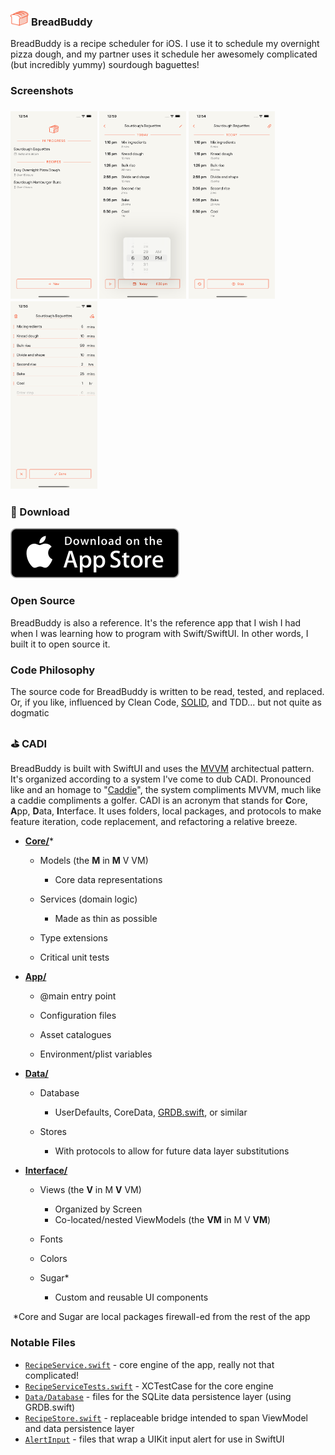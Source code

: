 <h3>
  <img src="https://raw.githubusercontent.com/maxhumber/BreadBuddy/master/Marketing/Logos/BreadBuddy.png" height="24px" alt="BreadBuddy Logo">
  BreadBuddy
</h3>

BreadBuddy is a recipe scheduler for iOS. I use it to schedule my overnight pizza dough, and my partner uses it schedule her awesomely complicated (but incredibly yummy) sourdough baguettes!

### Screenshots

<h3>
  <img src="https://raw.githubusercontent.com/maxhumber/BreadBuddy/master/Marketing/Screenshots/screenshot_13pm_1.png" height="300px" alt="BreadBuddy1">
  <img src="https://raw.githubusercontent.com/maxhumber/BreadBuddy/master/Marketing/Screenshots/screenshot_13pm_2.png" height="300px" alt="BreadBuddy2">
  <img src="https://raw.githubusercontent.com/maxhumber/BreadBuddy/master/Marketing/Screenshots/screenshot_13pm_3.png" height="300px" alt="BreadBuddy3">
  <img src="https://raw.githubusercontent.com/maxhumber/BreadBuddy/master/Marketing/Screenshots/screenshot_13pm_4.png" height="300px" alt="BreadBuddy4">
</h3>

###  Download

[![BreadBuddy Download Link](https://raw.githubusercontent.com/maxhumber/BreadBuddy/master/Marketing/Logos/AppStore.svg)](https://apps.apple.com/app/id1549289924)

### Open Source

BreadBuddy is also a reference. It's the reference app that I wish I had when I was learning how to program with Swift/SwiftUI. In other words, I built it to open source it.

### Code Philosophy

The source code for BreadBuddy is written to be read, tested, and replaced. Or, if you like, influenced by Clean Code, [SOLID](https://en.wikipedia.org/wiki/SOLID), and TDD... but not quite as dogmatic

### ⛳️ CADI

BreadBuddy is built with SwiftUI and uses the [MVVM](https://en.wikipedia.org/wiki/Model%E2%80%93view%E2%80%93viewmodel) architectual pattern. It's organized according to a system I've come to dub CADI. Pronounced like and an homage to "[Caddie](https://en.wikipedia.org/wiki/Caddie)", the system compliments MVVM, much like a caddie compliments a golfer. CADI is an acronym that stands for **C**ore, **A**pp, **D**ata, **I**nterface. It uses folders, local packages, and protocols to make feature iteration, code replacement, and refactoring a relative breeze.

- [**Core/**](https://github.com/maxhumber/BreadBuddy/tree/master/BreadBuddy/Core)*

  - Models (the **M** in **M** V VM)
    - Core data representations
  - Services (domain logic)
    - Made as thin as possible

  - Type extensions

  - Critical unit tests


- [**App/**](https://github.com/maxhumber/BreadBuddy/tree/master/BreadBuddy/App)

  - @main entry point

  - Configuration files

  - Asset catalogues

  - Environment/plist variables


- [**Data/**](https://github.com/maxhumber/BreadBuddy/tree/master/BreadBuddy/Data)

  - Database 
    - UserDefaults, CoreData, [GRDB.swift](https://github.com/groue/GRDB.swift), or similar

  - Stores
    - With protocols to allow for future data layer substitutions


- [**Interface/**](https://github.com/maxhumber/BreadBuddy/tree/master/BreadBuddy/Interface)

  - Views (the **V** in M **V** VM)
    - Organized by Screen
    - Co-located/nested ViewModels (the **VM** in M V **VM**)

  - Fonts

  - Colors

  - Sugar*
    - Custom and reusable UI components


​	*Core and Sugar are local packages firewall-ed from the rest of the app

### Notable Files

- [`RecipeService.swift`](https://github.com/maxhumber/BreadBuddy/blob/master/BreadBuddy/Core/Sources/Core/Recipe/Service/RecipeService.swift) - core engine of the app, really not that complicated!
- [`RecipeServiceTests.swift`](https://github.com/maxhumber/BreadBuddy/blob/master/BreadBuddy/Core/Tests/CoreTests/RecipeServiceTests.swift) - XCTestCase for the core engine
- [`Data/Database`](https://github.com/maxhumber/BreadBuddy/tree/master/BreadBuddy/Data/Database) - files for the SQLite data persistence layer (using GRDB.swift)
- [`RecipeStore.swift`](https://github.com/maxhumber/BreadBuddy/blob/master/BreadBuddy/Data/Stores/Recipe/RecipeStore.swift) - replaceable bridge intended to span ViewModel and data persistence layer
- [`AlertInput`](https://github.com/maxhumber/BreadBuddy/tree/master/BreadBuddy/Interface/Sugar/Sources/Sugar/AlertInput) - files that wrap a UIKit input alert for use in SwiftUI
